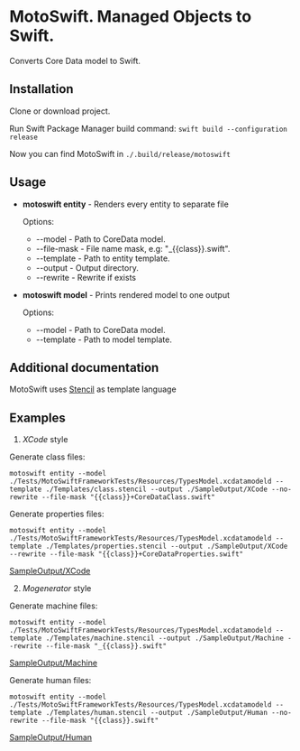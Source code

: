 # MotoSwift. Managed Objects to Swift.
Converts Core Data model to Swift.

## Installation
Clone or download project.

Run Swift Package Manager build command:
`swift build --configuration release`

Now you can find MotoSwift in `./.build/release/motoswift`

## Usage

* **motoswift entity** - Renders every entity to separate file

  Options:
    * --model - Path to CoreData model.
    * --file-mask - File name mask, e.g: "_{{class}}.swift".
    * --template - Path to entity template.
    * --output - Output directory.
    * --rewrite - Rewrite if exists

* **motoswift model** - Prints rendered model to one output

  Options:
    * --model - Path to CoreData model.
    * --template - Path to model template.

## Additional documentation
MotoSwift uses [Stencil](https://github.com/kylef/Stencil) as template language

## Examples

1. *XCode* style

Generate class files:

`motoswift entity --model ./Tests/MotoSwiftFrameworkTests/Resources/TypesModel.xcdatamodeld --template ./Templates/class.stencil --output ./SampleOutput/XCode --no-rewrite --file-mask "{{class}}+CoreDataClass.swift"`

Generate properties files:

`motoswift entity --model ./Tests/MotoSwiftFrameworkTests/Resources/TypesModel.xcdatamodeld --template ./Templates/properties.stencil --output ./SampleOutput/XCode --rewrite --file-mask "{{class}}+CoreDataProperties.swift"`

[SampleOutput/XCode](https://github.com/Igor-Palaguta/MotoSwift/tree/master/SampleOutput/XCode)

2. *Mogenerator* style

Generate machine files:

`motoswift entity --model ./Tests/MotoSwiftFrameworkTests/Resources/TypesModel.xcdatamodeld --template ./Templates/machine.stencil --output ./SampleOutput/Machine --rewrite --file-mask "_{{class}}.swift"`

[SampleOutput/Machine](https://github.com/Igor-Palaguta/MotoSwift/tree/master/SampleOutput/Machine)

Generate human files:

`motoswift entity --model ./Tests/MotoSwiftFrameworkTests/Resources/TypesModel.xcdatamodeld --template ./Templates/human.stencil --output ./SampleOutput/Human --no-rewrite --file-mask "{{class}}.swift"`

[SampleOutput/Human](https://github.com/Igor-Palaguta/MotoSwift/tree/master/SampleOutput/Human)


